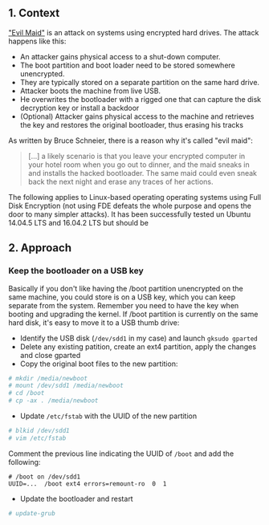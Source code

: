 ## 1. Context

["Evil Maid"](https://www.schneier.com/blog/archives/2009/10/evil_maid_attac.html) is an attack on systems 
using encrypted hard drives. The attack happens like this:
* An attacker gains physical access to a shut-down computer.
* The boot partition and boot loader need to be stored somewhere unencrypted. 
* They are typically stored on a separate partition on the same hard drive.
* Attacker boots the machine from live USB. 
* He overwrites the bootloader with a rigged one that can capture the disk decryption key or install a backdoor
* (Optional) Attacker gains physical access to the machine and retrieves the key and restores the original bootloader, thus erasing his tracks

As written by Bruce Schneier, there is a reason why it's called "evil maid":
> [...] a likely scenario is that you leave your encrypted computer in your hotel room when you go out to dinner, and the maid sneaks in and installs the hacked bootloader. The same maid could even sneak back the next night and erase any traces of her actions.


The following applies to Linux-based operating operating systems using Full Disk Encryption (not using FDE defeats the whole purpose and opens the door to many simpler attacks). It has been successfully tested un Ubuntu 14.04.5 LTS and 16.04.2 LTS but should be 


## 2. Approach

### Keep the bootloader on a USB key

Basically if you don't like having the /boot partition unencrypted on the same machine, you could store is on a USB key, which you can keep separate from the system. Remember you need to have the key when booting and upgrading the kernel. If /boot partition is currently on the same hard disk, it's easy to move it to a USB thumb drive:

* Identify the USB disk (```/dev/sdd1``` in my case) and launch ```gksudo gparted```
* Delete any existing patition, create an ext4 partition, apply the changes and close gparted
* Copy the original boot files to the new partition:
```bash
# mkdir /media/newboot
# mount /dev/sdd1 /media/newboot
# cd /boot
# cp -ax . /media/newboot
```
* Update ```/etc/fstab``` with the UUID of the new partition
```bash
# blkid /dev/sdd1
# vim /etc/fstab
```
Comment the previous line indicating the UUID of ```/boot``` and add the following:
```
# /boot on /dev/sdd1
UUID=...  /boot ext4 errors=remount-ro  0  1
```

* Update the bootloader and restart
```bash
# update-grub
```
